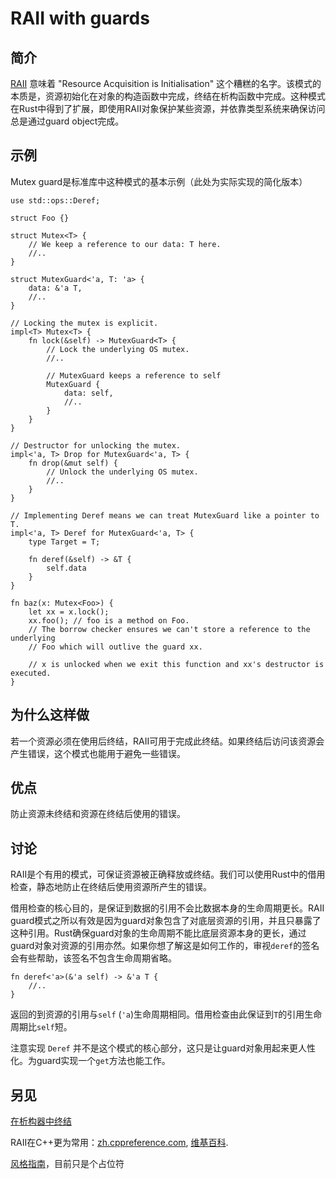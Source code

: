 # RAII with guards

## 简介

[RAII](https://zh.wikipedia.org/wiki/RAII) 意味着 "Resource Acquisition is Initialisation" 这个糟糕的名字。该模式的本质是，资源初始化在对象的构造函数中完成，终结在析构函数中完成。这种模式在Rust中得到了扩展，即使用RAII对象保护某些资源，并依靠类型系统来确保访问总是通过guard object完成。

## 示例

Mutex guard是标准库中这种模式的基本示例（此处为实际实现的简化版本）

```rust,ignore
use std::ops::Deref;

struct Foo {}

struct Mutex<T> {
    // We keep a reference to our data: T here.
    //..
}

struct MutexGuard<'a, T: 'a> {
    data: &'a T,
    //..
}

// Locking the mutex is explicit.
impl<T> Mutex<T> {
    fn lock(&self) -> MutexGuard<T> {
        // Lock the underlying OS mutex.
        //..

        // MutexGuard keeps a reference to self
        MutexGuard {
            data: self,
            //..
        }
    }
}

// Destructor for unlocking the mutex.
impl<'a, T> Drop for MutexGuard<'a, T> {
    fn drop(&mut self) {
        // Unlock the underlying OS mutex.
        //..
    }
}

// Implementing Deref means we can treat MutexGuard like a pointer to T.
impl<'a, T> Deref for MutexGuard<'a, T> {
    type Target = T;

    fn deref(&self) -> &T {
        self.data
    }
}

fn baz(x: Mutex<Foo>) {
    let xx = x.lock();
    xx.foo(); // foo is a method on Foo.
    // The borrow checker ensures we can't store a reference to the underlying
    // Foo which will outlive the guard xx.

    // x is unlocked when we exit this function and xx's destructor is executed.
}
```

## 为什么这样做

若一个资源必须在使用后终结，RAII可用于完成此终结。如果终结后访问该资源会产生错误，这个模式也能用于避免一些错误。

## 优点

防止资源未终结和资源在终结后使用的错误。

## 讨论

RAII是个有用的模式，可保证资源被正确释放或终结。我们可以使用Rust中的借用检查，静态地防止在终结后使用资源所产生的错误。

借用检查的核心目的，是保证到数据的引用不会比数据本身的生命周期更长。RAII guard模式之所以有效是因为guard对象包含了对底层资源的引用，并且只暴露了这种引用。Rust确保guard对象的生命周期不能比底层资源本身的更长，通过guard对象对资源的引用亦然。如果你想了解这是如何工作的，审视`deref`的签名会有些帮助，该签名不包含生命周期省略。

```rust,ignore
fn deref<'a>(&'a self) -> &'a T {
    //..
}
```

返回的到资源的引用与`self` (`'a`)生命周期相同。借用检查由此保证到`T`的引用生命周期比`self`短。

注意实现 `Deref` 并不是这个模式的核心部分，这只是让guard对象用起来更人性化。为guard实现一个`get`方法也能工作。

## 另见

[在析构器中终结](../../idioms/dtor-finally.md)

RAII在C++更为常用：[zh.cppreference.com](http://zh.cppreference.com/w/cpp/language/raii), [维基百科](https://zh.wikipedia.org/wiki/RAII).

[风格指南](https://doc.rust-lang.org/1.0.0/style/ownership/raii.html)，目前只是个占位符
